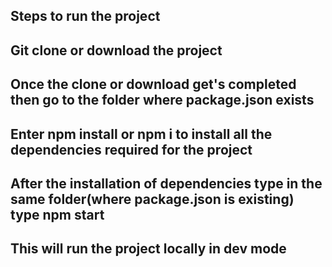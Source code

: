 ## Steps to run the project

## Git clone or download the project

## Once the clone or download get's completed then go to the folder where package.json exists

## Enter npm install or npm i to install all the dependencies required for the project

## After the installation of dependencies type in the same folder(where package.json is existing) type npm start

## This will run the project locally in dev mode

